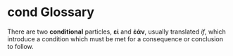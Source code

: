 # cond Glossary

There are two **conditional** particles, **εἰ** and **ἐάν**, usually translated *if*, which introduce a condition which must be met for a consequence or conclusion to follow.

